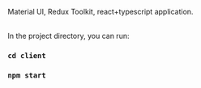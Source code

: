 Material UI, Redux Toolkit, react+typescript application.

<br/>
In the project directory, you can run:

### `cd client`

### `npm start`
